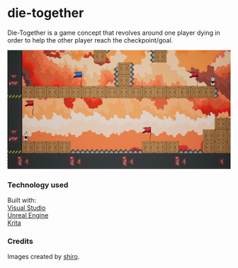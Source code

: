 # die-together

Die-Together is a game concept that revolves around one player dying in order to help the other player reach the checkpoint/goal.

![Game Image](https://github.com/AndreasRoither/die-together/blob/master/Preview.png)

### Technology used
Built with:  
[Visual Studio](https://visualstudio.microsoft.com)  
[Unreal Engine](https://www.unrealengine.com)  
[Krita](https://krita.org/en/)  

### Credits
Images created by [shiro](https://github.com/shiro).
